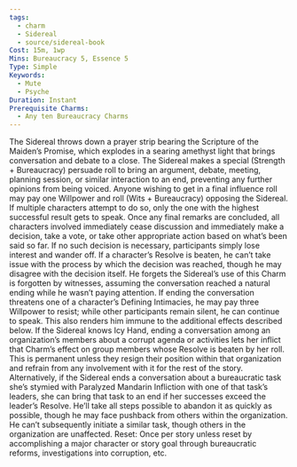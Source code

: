 ```yaml
---
tags:
  - charm
  - Sidereal
  - source/sidereal-book
Cost: 15m, 1wp
Mins: Bureaucracy 5, Essence 5
Type: Simple
Keywords:
  - Mute
  - Psyche
Duration: Instant
Prerequisite Charms:
  - Any ten Bureaucracy Charms
---
```

The Sidereal throws down a prayer strip bearing the Scripture of the Maiden’s Promise, which explodes in a searing amethyst light that brings conversation and debate to a close. The Sidereal makes a special (Strength + Bureaucracy) persuade roll to bring an argument, debate, meeting, planning session, or similar interaction to an end, preventing any further opinions from being voiced. Anyone wishing to get in a final influence roll may pay one Willpower and roll (Wits + Bureaucracy) opposing the Sidereal. If multiple characters attempt to do so, only the one with the highest successful result gets to speak. Once any final remarks are concluded, all characters involved immediately cease discussion and immediately make a decision, take a vote, or take other appropriate action based on what’s been said so far. If no such decision is necessary, participants simply lose interest and wander off. If a character’s Resolve is beaten, he can’t take issue with the process by which the decision was reached, though he may disagree with the decision itself. He forgets the Sidereal’s use of this Charm is forgotten by witnesses, assuming the conversation reached a natural ending while he wasn’t paying attention. If ending the conversation threatens one of a character’s Defining Intimacies, he may pay three Willpower to resist; while other participants remain silent, he can continue to speak. This also renders him immune to the additional effects described below. If the Sidereal knows Icy Hand, ending a conversation among an organization’s members about a corrupt agenda or activities lets her inflict that Charm’s effect on group members whose Resolve is beaten by her roll. This is permanent unless they resign their position within that organization and refrain from any involvement with it for the rest of the story. Alternatively, if the Sidereal ends a conversation about a bureaucratic task she’s stymied with Paralyzed Mandarin Infliction with one of that task’s leaders, she can bring that task to an end if her successes exceed the leader’s Resolve. He’ll take all steps possible to abandon it as quickly as possible, though he may face pushback from others within the organization. He can’t subsequently initiate a similar task, though others in the organization are unaffected. Reset: Once per story unless reset by accomplishing a major character or story goal through bureaucratic reforms, investigations into corruption, etc.
